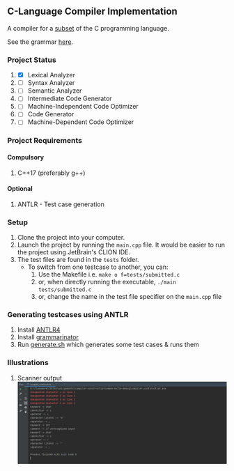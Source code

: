 ## C-Language Compiler Implementation

A compiler for a [subset](specification.txt) of the C programming language.

See the grammar [here](specification.txt).

### Project Status

1. - [x] Lexical Analyzer
2. - [ ] Syntax Analyzer
3. - [ ] Semantic Analyzer
4. - [ ] Intermediate Code Generator
5. - [ ] Machine-Independent Code Optimizer
6. - [ ] Code Generator
7. - [ ] Machine-Dependent Code Optimizer

### Project Requirements

#### Compulsory

1. C++17 (preferably g++)

#### Optional

1. ANTLR - Test case generation

### Setup

1. Clone the project into your computer.
2. Launch the project by running the `main.cpp` file. It would be easier to run the project using JetBrain's CLION IDE.
3. The test files are found in the `tests` folder.
   - To switch from one testcase to another, you can:
     1. Use the Makefile i.e. `make o f=tests/submitted.c`
     2. or, when directly running the executable, `./main tests/submitted.c`
     3. or, change the name in the test file specifier on the `main.cpp` file

### Generating testcases using ANTLR

1. Install [ANTLR4](https://www.antlr.org/download.html)
2. Install [grammarinator](https://github.com/renatahodovan/grammarinator)
3. Run [generate.sh](generate.sh) which generates some test cases & runs them

### Illustrations

1. Scanner output
   ![Scanner output](output-illustrations/output1.PNG)
